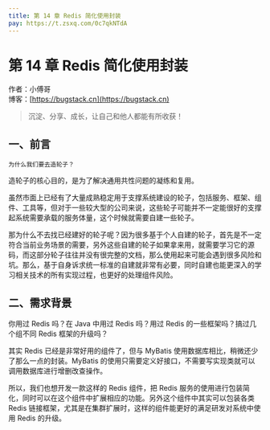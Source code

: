 ```yaml
---
title: 第 14 章 Redis 简化使用封装
pay: https://t.zsxq.com/0c7qkNTdA
---
```


# 第 14 章 Redis 简化使用封装

作者：小傅哥
<br/>博客：[https://bugstack.cn](https://bugstack.cn)

>沉淀、分享、成长，让自己和他人都能有所收获！

## 一、前言

`为什么我们要去造轮子？`

造轮子的核心目的，是为了解决通用共性问题的凝练和复用。

虽然市面上已经有了大量成熟稳定用于支撑系统建设的轮子，包括服务、框架、组件、工具等，但对于一些较大型的公司来说，这些轮子可能并不一定能很好的支撑起系统需要承载的服务体量，这个时候就需要自建一些轮子。

那为什么不去找已经建好的轮子呢？因为很多基于个人自建的轮子，首先是不一定符合当前业务场景的需要，另外这些自建的轮子如果拿来用，就需要学习它的源码，而这部分轮子往往并没有很完整的文档，那么使用起来可能会遇到很多风险和坑。那么，基于自身诉求统一标准的自建就非常有必要，同时自建也能更深入的学习相关技术的所有实现过程，也更好的处理组件风险。

## 二、需求背景

你用过 Redis 吗？在 Java 中用过 Redis 吗？用过 Redis 的一些框架吗？搞过几个组不同 Redis 框架的升级吗？

其实 Redis 已经是非常好用的组件了，但与 MyBatis 使用数据库相比，稍微还少了那么一点的封装。MyBatis 的使用只需要定义好接口，不需要写实现类就可以调用数据库进行增删改查操作。

所以，我们也想开发一款这样的 Redis 组件，把 Redis 服务的使用进行包装简化，同时可以在这个组件中扩展相应的功能。另外这个组件中其实可以包装各类 Redis 链接框架，尤其是在集群扩展时，这样的组件能更好的满足研发对系统中使用 Redis 的升级。